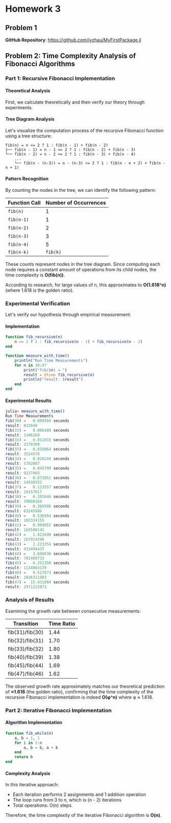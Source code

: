 # Homework 3

## Problem 1
**GitHub Repository**: https://github.com/jyzhau/MyFirstPackage.jl

## Problem 2: Time Complexity Analysis of Fibonacci Algorithms

### Part 1: Recursive Fibonacci Implementation

#### Theoretical Analysis

First, we calculate theoretically and then verify our theory through experiments.

#### Tree Diagram Analysis

Let's visualize the computation process of the recursive Fibonacci function using a tree structure:

```
fib(n) = n <= 2 ? 1 : fib(n - 1) + fib(n - 2)
├── fib(n - 1) = n - 1 <= 2 ? 1 : fib(n - 2) + fib(n - 3)
└── fib(n - 2) = n - 2 <= 2 ? 1 : fib(n - 3) + fib(n - 4)
    ...
    └── fib(n - (n-3)) = n - (n-3) <= 2 ? 1 : fib(n - n + 2) + fib(n - n + 1)
```

#### Pattern Recognition

By counting the nodes in the tree, we can identify the following pattern:

| Function Call | Number of Occurrences |
|--------------|----------------------|
| `fib(n)`     | 1                    |
| `fib(n-1)`   | 1                    |
| `fib(n-2)`   | 2                    |
| `fib(n-3)`   | 3                    |
| `fib(n-4)`   | 5                    |
| `fib(n-k)`   | `fib(k)`             |

These counts represent nodes in the tree diagram. Since computing each node requires a constant amount of operations from its child nodes, the time complexity is **O(fib(n))**.

According to research, for large values of n, this approximates to **O(1.618^n)** (where 1.618 is the golden ratio).

### Experimental Verification

Let's verify our hypothesis through empirical measurement:

#### Implementation

```julia
function fib_recursive(n)
    n <= 2 ? 1 : fib_recursive(n - 1) + fib_recursive(n - 2)
end

function measure_with_time()
    println("Run Time Measurements")
    for n in 30:47
        print("fib($n) = ")
        result = @time fib_recursive(n)
        println("result: $result")
    end
end
```

#### Experimental Results

```julia
julia> measure_with_time()
Run Time Measurements
fib(30) =   0.004504 seconds
result: 832040
fib(31) =   0.006488 seconds
result: 1346269
fib(32) =   0.011033 seconds
result: 2178309
fib(33) =   0.019864 seconds
result: 3524578
fib(34) =   0.028244 seconds
result: 5702887
fib(35) =   0.045799 seconds
result: 9227465
fib(36) =   0.073851 seconds
result: 14930352
fib(37) =   0.123557 seconds
result: 24157817
fib(38) =   0.202646 seconds
result: 39088169
fib(39) =   0.389508 seconds
result: 63245986
fib(40) =   0.536954 seconds
result: 102334155
fib(41) =   0.904852 seconds
result: 165580141
fib(42) =   1.421690 seconds
result: 267914296
fib(43) =   2.223354 seconds
result: 433494437
fib(44) =   3.688630 seconds
result: 701408733
fib(45) =   6.251350 seconds
result: 1134903170
fib(46) =   9.517873 seconds
result: 1836311903
fib(47) =  15.431084 seconds
result: 2971215073
```

### Analysis of Results

Examining the growth rate between consecutive measurements:

| Transition | Time Ratio |
|------------|------------|
| fib(31)/fib(30) | 1.44 |
| fib(32)/fib(31) | 1.70 |
| fib(33)/fib(32) | 1.80 |
| fib(40)/fib(39) | 1.38 |
| fib(45)/fib(44) | 1.69 |
| fib(47)/fib(46) | 1.62 |

The observed growth rate approximately matches our theoretical prediction of **≈1.618** (the golden ratio), confirming that the time complexity of the recursive Fibonacci implementation is indeed **O(φ^n)** where φ ≈ 1.618.

### Part 2: Iterative Fibonacci Implementation

#### Algorithm Implementation

```julia
function fib_while(n)
    a, b = 1, 1
    for i in 3:n
        a, b = b, a + b
    end
    return b
end
```

#### Complexity Analysis

In this iterative approach:
- Each iteration performs 2 assignments and 1 addition operation
- The loop runs from 3 to n, which is (n - 2) iterations
- Total operations: O(n) steps

Therefore, the time complexity of the iterative Fibonacci algorithm is **O(n)**.